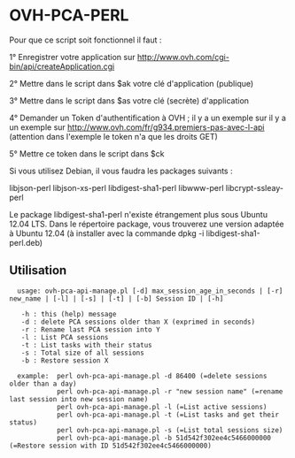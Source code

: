 # OVH-PCA-PERL

Pour que ce script soit fonctionnel il faut :

1° Enregistrer votre application sur http://www.ovh.com/cgi-bin/api/createApplication.cgi

2° Mettre dans le script dans $ak votre clé d'application (publique)

3° Mettre dans le script dans $as votre clé (secrète) d'application

4° Demander un Token d'authentification à OVH ; il y a un exemple sur il y a un exemple sur http://www.ovh.com/fr/g934.premiers-pas-avec-l-api (attention dans l'exemple le token n'a que les droits GET)

5° Mettre ce token dans le script dans $ck


Si vous utilisez Debian, il vous faudra les packages suivants :

libjson-perl
libjson-xs-perl
libdigest-sha1-perl
libwww-perl
libcrypt-ssleay-perl

Le package libdigest-sha1-perl n'existe étrangement plus sous Ubuntu 12.04 LTS. Dans le répertoire package, vous trouverez une version adaptée à Ubuntu 12.04 (à installer avec la commande dpkg -i libdigest-sha1-perl.deb)

## Utilisation

```
  usage: ovh-pca-api-manage.pl [-d] max_session_age_in_seconds | [-r] new_name | [-l] | [-s] | [-t] | [-b] Session ID | [-h]

   -h : this (help) message
   -d : delete PCA sessions older than X (exprimed in seconds)
   -r : Rename last PCA session into Y
   -l : List PCA sessions
   -t : List tasks with their status
   -s : Total size of all sessions 
   -b : Restore session X
```

```
  example:  perl ovh-pca-api-manage.pl -d 86400 (=delete sessions older than a day)
            perl ovh-pca-api-manage.pl -r "new session name" (=rename last session into new session name)
            perl ovh-pca-api-manage.pl -l (=List active sessions)
            perl ovh-pca-api-manage.pl -t (=List tasks and get their status)
            perl ovh-pca-api-manage.pl -s (=List total sessions size)
            perl ovh-pca-api-manage.pl -b 51d542f302ee4c5466000000 (=Restore session with ID 51d542f302ee4c5466000000)
```
            
